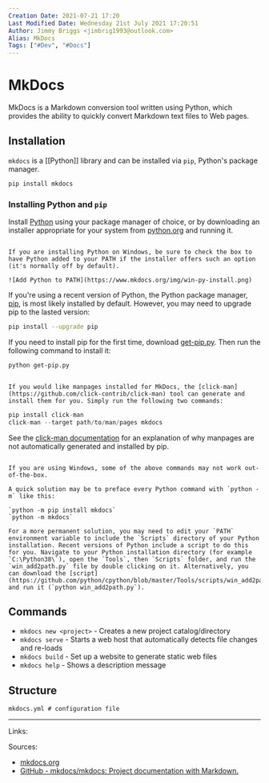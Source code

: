 ```yaml
---
Creation Date: 2021-07-21 17:20
Last Modified Date: Wednesday 21st July 2021 17:20:51
Author: Jimmy Briggs <jimbrig1993@outlook.com>
Alias: MkDocs
Tags: ["#Dev", "#Docs"]
---
```


# MkDocs

MkDocs is a Markdown conversion tool written using Python, which provides the ability to quickly convert Markdown text files to Web pages.

## Installation

`mkdocs` is a [[Python]] library and can be installed via `pip`, Python's package manager. 

```powershell
pip install mkdocs
```

### Installing Python and `pip`

Install [Python](https://www.python.org/) using your package manager of choice, or by downloading an installer appropriate for your system from [python.org](https://www.python.org/downloads/) and running it.

```ad-note

If you are installing Python on Windows, be sure to check the box to have Python added to your PATH if the installer offers such an option (it's normally off by default).

![Add Python to PATH](https://www.mkdocs.org/img/win-py-install.png)

```

If you're using a recent version of Python, the Python package manager, [pip](https://pip.readthedocs.io/en/stable/installing/), is most likely installed by default. However, you may need to upgrade pip to the lasted version:

```bash
pip install --upgrade pip
```

If you need to install pip for the first time, download [get-pip.py](https://bootstrap.pypa.io/get-pip.py). Then run the following command to install it:

```bash
python get-pip.py
```

```ad-note

If you would like manpages installed for MkDocs, the [click-man](https://github.com/click-contrib/click-man) tool can generate and install them for you. Simply run the following two commands:

```

```python
pip install click-man
click-man --target path/to/man/pages mkdocs
```

See the [click-man documentation](https://github.com/click-contrib/click-man#automatic-man-page-installation-with-setuptools-and-pip) for an explanation of why manpages are not automatically generated and installed by pip.

```ad-note

If you are using Windows, some of the above commands may not work out-of-the-box.

A quick solution may be to preface every Python command with `python -m` like this:

`python -m pip install mkdocs`
`python -m mkdocs`

For a more permanent solution, you may need to edit your `PATH` environment variable to include the `Scripts` directory of your Python installation. Recent versions of Python include a script to do this for you. Navigate to your Python installation directory (for example `C:\Python38\`), open the `Tools`, then `Scripts` folder, and run the `win_add2path.py` file by double clicking on it. Alternatively, you can download the [script](https://github.com/python/cpython/blob/master/Tools/scripts/win_add2path.py) and run it (`python win_add2path.py`).

```


## Commands

- `mkdocs new <project>` - Creates a new project catalog/directory
- `mkdocs serve` - Starts a web host that automatically detects file changes and re-loads
- `mkdocs build` - Set up a website to generate static web files
- `mkdocs help` - Shows a description message

## Structure

```
mkdocs.yml # configuration file
```

***

Links:

Sources: 
- [mkdocs.org](https://mkdocs.org/)
- [GitHub - mkdocs/mkdocs: Project documentation with Markdown.](https://github.com/mkdocs/mkdocs)


